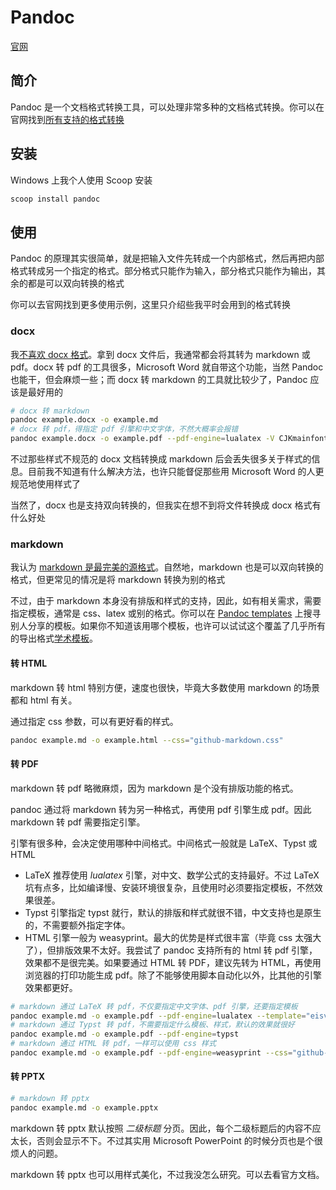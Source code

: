 # Pandoc

[官网](https://pandoc.org/)

## 简介

Pandoc 是一个文档格式转换工具，可以处理非常多种的文档格式转换。你可以在官网找到[所有支持的格式转换](https://pandoc.org/diagram.svgz)

## 安装

Windows 上我个人使用 Scoop 安装

```sh
scoop install pandoc
```

## 使用

Pandoc 的原理其实很简单，就是把输入文件先转成一个内部格式，然后再把内部格式转成另一个指定的格式。部分格式只能作为输入，部分格式只能作为输出，其余的都是可以双向转换的格式

你可以去官网找到更多使用示例，这里只介绍些我平时会用到的格式转换

### docx

我[不喜欢 docx 格式](index.md#docx)。拿到 docx 文件后，我通常都会将其转为 markdown 或 pdf。docx 转 pdf 的工具很多，Microsoft Word 就自带这个功能，当然 Pandoc 也能干，但会麻烦一些；而 docx 转 markdown 的工具就比较少了，Pandoc 应该是最好用的

```sh
# docx 转 markdown
pandoc example.docx -o example.md
# docx 转 pdf，得指定 pdf 引擎和中文字体，不然大概率会报错
pandoc example.docx -o example.pdf --pdf-engine=lualatex -V CJKmainfont="Microsoft YaHei UI"
```

不过那些样式不规范的 docx 文档转换成 markdown 后会丢失很多关于样式的信息。目前我不知道有什么解决方法，也许只能督促那些用 Microsoft Word 的人更规范地使用样式了

当然了，docx 也是支持双向转换的，但我实在想不到将文件转换成 docx 格式有什么好处

### markdown

我认为 [markdown 是最完美的源格式](index.md#markdown)。自然地，markdown 也是可以双向转换的格式，但更常见的情况是将 markdown 转换为别的格式

不过，由于 markdown 本身没有排版和样式的支持，因此，如有相关需求，需要指定模板，通常是 css、latex 或别的格式。你可以在 [Pandoc templates](https://pandoc-templates.org/) 上搜寻别人分享的模板。如果你不知道该用哪个模板，也许可以试试这个覆盖了几乎所有的导出格式[学术模板](https://github.com/maehr/academic-pandoc-template)。

#### 转 HTML

markdown 转 html 特别方便，速度也很快，毕竟大多数使用 markdown 的场景都和 html 有关。

通过指定 css 参数，可以有更好看的样式。

```sh
pandoc example.md -o example.html --css="github-markdown.css"
```

#### 转 PDF

markdown 转 pdf 略微麻烦，因为 markdown 是个没有排版功能的格式。

pandoc 通过将 markdown 转为另一种格式，再使用 pdf 引擎生成 pdf。因此 markdown 转 pdf 需要指定引擎。

引擎有很多种，会决定使用哪种中间格式。中间格式一般就是 LaTeX、Typst 或 HTML

- LaTeX 推荐使用 *lualatex* 引擎，对中文、数学公式的支持最好。不过 LaTeX 坑有点多，比如编译慢、安装环境很复杂，且使用时必须要指定模板，不然效果很差。
- Typst 引擎指定 typst 就行，默认的排版和样式就很不错，中文支持也是原生的，不需要额外指定字体。
- HTML 引擎一般为 weasyprint。最大的优势是样式很丰富（毕竟 css 太强大了），但排版效果不太好。我尝试了 pandoc 支持所有的 html 转 pdf 引擎，效果都不是很完美。如果要通过 HTML 转 PDF，建议先转为 HTML，再使用浏览器的打印功能生成 pdf。除了不能够使用脚本自动化以外，比其他的引擎效果都更好。

```sh
# markdown 通过 LaTeX 转 pdf，不仅要指定中文字体、pdf 引擎，还要指定模板
pandoc example.md -o example.pdf --pdf-engine=lualatex --template="eisvogel.latex" -V CJKmainfont="Microsoft YaHei UI"
# markdown 通过 Typst 转 pdf，不需要指定什么模板、样式，默认的效果就很好
pandoc example.md -o example.pdf --pdf-engine=typst
# markdown 通过 HTML 转 pdf，一样可以使用 css 样式
pandoc example.md -o example.pdf --pdf-engine=weasyprint --css="github-markdown.css"
```

#### 转 PPTX

```sh
# markdown 转 pptx
pandoc example.md -o example.pptx
```

markdown 转 pptx 默认按照 *二级标题* 分页。因此，每个二级标题后的内容不应太长，否则会显示不下。不过其实用 Microsoft PowerPoint 的时候分页也是个很烦人的问题。

markdown 转 pptx 也可以用样式美化，不过我没怎么研究。可以去看官方文档。
